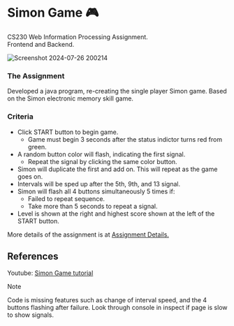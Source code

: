 # Simon Game 🎮
CS230 Web Information Processing Assignment. </br>
Frontend and Backend. 

![Screenshot 2024-07-26 200214](https://github.com/user-attachments/assets/c0c52719-db8b-41fb-aae8-9bde2d89edff)

### The Assignment
Developed a java program, re-creating the single player Simon game. Based on the Simon electronic memory skill game.

### Criteria
- Click START button to begin game.
  - Game must begin 3 seconds after the status indictor turns red from green.
- A random button color will flash, indicating the first signal.
  - Repeat the signal by clicking the same color button.
- Simon will duplicate the first and add on. This will repeat as the game goes on. 
- Intervals will be sped up after the 5th, 9th, and 13 signal.
- Simon will flash all 4 buttons simultaneously 5 times if:
  - Failed to repeat sequence.
  - Take more than 5 seconds to repeat a signal.
- Level is shown at the right and highest score shown at the left of the START button.

More details of the assignment is at [Assignment Details.](https://github.com/khatington/Simon_Game/blob/main/CS230%20-%20Assignment%202.pdf)

## References
Youtube: [Simon Game tutorial](https://youtu.be/n_ec3eowFLQ?si=bEuum7ERcN-Ifivw)

> [!NOTE]
> Code is missing features such as change of interval speed, and the 4 buttons flashing after failure. Look through console in inspect if page is slow to show signals.


